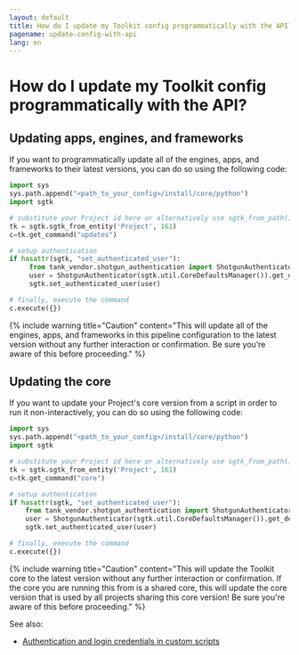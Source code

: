 ```yaml
---
layout: default
title: How do I update my Toolkit config programmatically with the API?
pagename: update-config-with-api
lang: en
---
```


# How do I update my Toolkit config programmatically with the API?

## Updating apps, engines, and frameworks
If you want to programmatically update all of the engines, apps, and frameworks to their latest versions, you can do so using the following code:

```python
import sys
sys.path.append("<path_to_your_config>/install/core/python")
import sgtk

# substitute your Project id here or alternatively use sgtk_from_path()
tk = sgtk.sgtk_from_entity('Project', 161)
c=tk.get_command("updates")

# setup authentication
if hasattr(sgtk, "set_authenticated_user"): 
     from tank_vendor.shotgun_authentication import ShotgunAuthenticator
     user = ShotgunAuthenticator(sgtk.util.CoreDefaultsManager()).get_default_user() 
     sgtk.set_authenticated_user(user)

# finally, execute the command
c.execute({})
```

{% include warning title="Caution" content="This will update all of the engines, apps, and frameworks in this pipeline configuration to the latest version without any further interaction or confirmation. Be sure you’re aware of this before proceeding." %}

## Updating the core

If you want to update your Project's core version from a script in order to run it non-interactively, you can do so using the following code:

```python
import sys
sys.path.append("<path_to_your_config>/install/core/python")
import sgtk

# substitute your Project id here or alternatively use sgtk_from_path()
tk = sgtk.sgtk_from_entity('Project', 161)
c=tk.get_command("core")

# setup authentication
if hasattr(sgtk, "set_authenticated_user"): 
    from tank_vendor.shotgun_authentication import ShotgunAuthenticator
    user = ShotgunAuthenticator(sgtk.util.CoreDefaultsManager()).get_default_user() 
    sgtk.set_authenticated_user(user)

# finally, execute the command
c.execute({})
```

{% include warning title="Caution" content="This will update the Toolkit core to the latest version without any further interaction or confirmation. If the core you are running this from is a shared core, this will update the core version that is used by all projects sharing this core version! Be sure you're aware of this before proceeding." %}

See also:

- [Authentication and login credentials in custom scripts](https://support.shotgunsoftware.com/entries/95445997-How-do-I-work-with-authentication-and-login-credentials-in-custom-scripts-)
